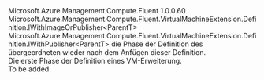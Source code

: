 <Type Name="IBlank&lt;ParentT&gt;" FullName="Microsoft.Azure.Management.Compute.Fluent.VirtualMachineExtension.Definition.IBlank&lt;ParentT&gt;">
  <TypeSignature Language="C#" Value="public interface IBlank&lt;ParentT&gt; : Microsoft.Azure.Management.Compute.Fluent.VirtualMachineExtension.Definition.IWithImageOrPublisher&lt;ParentT&gt;, Microsoft.Azure.Management.Compute.Fluent.VirtualMachineExtension.Definition.IWithPublisher&lt;ParentT&gt;" />
  <TypeSignature Language="ILAsm" Value=".class public interface auto ansi abstract IBlank`1&lt;ParentT&gt; implements class Microsoft.Azure.Management.Compute.Fluent.VirtualMachineExtension.Definition.IWithImageOrPublisher`1&lt;!ParentT&gt;, class Microsoft.Azure.Management.Compute.Fluent.VirtualMachineExtension.Definition.IWithPublisher`1&lt;!ParentT&gt;" />
  <TypeSignature Language="DocId" Value="T:Microsoft.Azure.Management.Compute.Fluent.VirtualMachineExtension.Definition.IBlank`1" />
  <TypeSignature Language="VB.NET" Value="Public Interface IBlank(Of ParentT)&#xA;Implements IWithImageOrPublisher(Of ParentT), IWithPublisher(Of ParentT)" />
  <TypeSignature Language="F#" Value="type IBlank&lt;'ParentT&gt; = interface&#xA;    interface IWithImageOrPublisher&lt;'ParentT&gt;&#xA;    interface IWithPublisher&lt;'ParentT&gt;" />
  <AssemblyInfo>
    <AssemblyName>Microsoft.Azure.Management.Compute.Fluent</AssemblyName>
    <AssemblyVersion>1.0.0.60</AssemblyVersion>
  </AssemblyInfo>
  <TypeParameters>
    <TypeParameter Name="ParentT" />
  </TypeParameters>
  <Interfaces>
    <Interface>
      <InterfaceName>Microsoft.Azure.Management.Compute.Fluent.VirtualMachineExtension.Definition.IWithImageOrPublisher&lt;ParentT&gt;</InterfaceName>
    </Interface>
    <Interface>
      <InterfaceName>Microsoft.Azure.Management.Compute.Fluent.VirtualMachineExtension.Definition.IWithPublisher&lt;ParentT&gt;</InterfaceName>
    </Interface>
  </Interfaces>
  <Docs>
    <typeparam name="ParentT">die Phase der Definition des übergeordneten wieder nach dem Anfügen dieser Definition.</typeparam>
    <summary>
            Die erste Phase der Definition eines VM-Erweiterung.
            </summary>
    <remarks>To be added.</remarks>
  </Docs>
  <Members />
</Type>